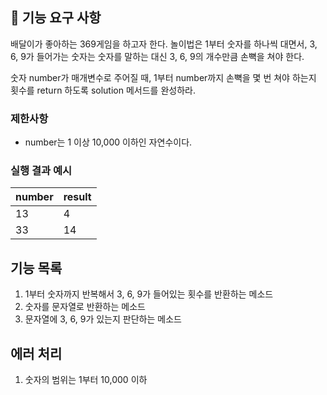 ## 🚀 기능 요구 사항

배달이가 좋아하는 369게임을 하고자 한다. 놀이법은 1부터 숫자를 하나씩 대면서, 3, 6, 9가 들어가는 숫자는 숫자를 말하는 대신 3, 6, 9의 개수만큼 손뼉을 쳐야 한다.

숫자 number가 매개변수로 주어질 때, 1부터 number까지 손뼉을 몇 번 쳐야 하는지 횟수를 return 하도록 solution 메서드를 완성하라.

### 제한사항

- number는 1 이상 10,000 이하인 자연수이다.

### 실행 결과 예시

| number | result |
| --- | --- |
| 13 | 4 |
| 33 | 14 |

## 기능 목록

1. 1부터 숫자까지 반복해서 3, 6, 9가 들어있는 횟수를 반환하는 메소드
2. 숫자를 문자열로 반환하는 메소드
3. 문자열에 3, 6, 9가 있는지 판단하는 메소드

## 에러 처리

1. 숫자의 범위는 1부터 10,000 이하